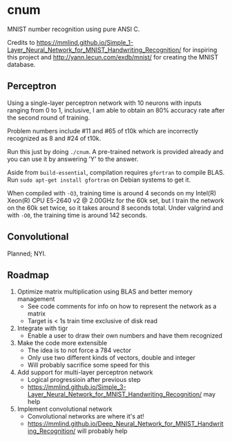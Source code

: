 # cnum

MNIST number recognition using pure ANSI C.

Credits to https://mmlind.github.io/Simple_1-Layer_Neural_Network_for_MNIST_Handwriting_Recognition/
for inspiring this project and http://yann.lecun.com/exdb/mnist/ for creating the MNIST database.

## Perceptron

Using a single-layer perceptron network with 10 neurons with inputs ranging from 0 to 1,
inclusive, I am able to obtain an 80% accuracy rate after the second round of training.

Problem numbers include #11 and #65 of t10k which are incorrectly recognized as 8 and #24 of t10k.

Run this just by doing `./cnum`. A pre-trained network is provided already and you can use it by answering 'Y' to the answer.

Aside from `build-essential`, compilation requires `gfortran` to compile BLAS.
Run `sudo apt-get install gfortran` on Debian systems to get it.

When compiled with `-O3`, training time is around 4 seconds on my Intel(R) Xeon(R) CPU E5-2640 v2 @ 2.00GHz
for the 60k set, but I train the network on the 60k set twice, so it takes around 8 seconds total.
Under valgrind and with `-O0`, the training time is around 142 seconds.

## Convolutional

Planned; NYI.

## Roadmap

1. Optimize matrix multiplication using BLAS and better memory management
    * See code comments for info on how to represent the network as a matrix
    * Target is < 1s train time exclusive of disk read
2. Integrate with tigr
    * Enable a user to draw their own numbers and have them recognized
3. Make the code more extensible
    * The idea is to not force a 784 vector
    * Only use two different kinds of vectors, double and integer
    * Will probably sacrifice some speed for this
4. Add support for multi-layer perceptron network
    * Logical progressioin after previous step
    * https://mmlind.github.io/Simple_3-Layer_Neural_Network_for_MNIST_Handwriting_Recognition/ may help
5. Implement convolutional network
    * Convolutional networks are where it's at!
    * https://mmlind.github.io/Deep_Neural_Network_for_MNIST_Handwriting_Recognition/ will probably help
